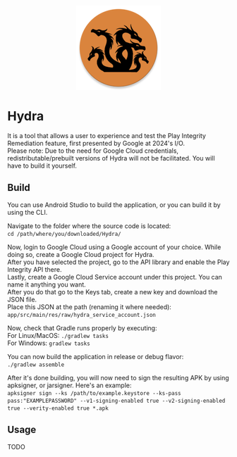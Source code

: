 <p align="center" width="100%">
  <img src="https://github.com/linuxct/hydra/blob/main/app/src/main/res/mipmap-xxxhdpi/ic_launcher_round.webp?raw=true" alt="logo"></img><br/>
</p>

# Hydra

It is a tool that allows a user to experience and test the Play Integrity Remediation feature, first presented by Google at 2024's I/O.  
Please note: Due to the need for Google Cloud credentials, redistributable/prebuilt versions of Hydra will not be facilitated. You will have to build it yourself. 

## Build

You can use Android Studio to build the application, or you can build it by using the CLI.  

Navigate to the folder where the source code is located:  
```cd /path/where/you/downloaded/Hydra/```  

Now, login to Google Cloud using a Google account of your choice. While doing so, create a Google Cloud project for Hydra.  
After you have selected the project, go to the API library and enable the Play Integrity API there.  
Lastly, create a Google Cloud Service account under this project. You can name it anything you want.   
After you do that go to the Keys tab, create a new key and download the JSON file.  
Place this JSON at the path (renaming it where needed): `app/src/main/res/raw/hydra_service_account.json`  

Now, check that Gradle runs properly by executing:  
For Linux/MacOS: `./gradlew tasks`  
For Windows: `gradlew tasks`  

You can now build the application in release or debug flavor:   
`./gradlew assemble`  

After it's done building, you will now need to sign the resulting APK by using apksigner, or jarsigner. Here's an example:  
```apksigner sign --ks /path/to/example.keystore --ks-pass pass:"EXAMPLEPASSWORD" --v1-signing-enabled true --v2-signing-enabled true --verity-enabled true *.apk```

## Usage
TODO

